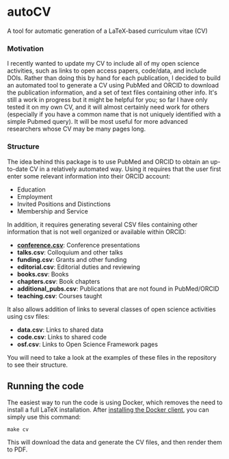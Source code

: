 # autoCV

A tool for automatic generation of a LaTeX-based curriculum vitae (CV)

### Motivation

I recently wanted to update my CV to include all of my open science activities, such as links to open access papers, code/data, and include DOIs.  Rather than doing this by hand for each publication, I decided to build an automated tool to generate a CV using PubMed and ORCID to download the publication information, and a set of text files containing other info.  It's still a work in progress but it might be helpful for you; so far I have only tested it on my own CV, and it will almost certainly need work for others (especially if you have a common name that is not uniquely identified with a simple Pubmed query). It will be most useful for more advanced researchers whose CV may be many pages long.

### Structure

The idea behind this package is to use PubMed and ORCID to obtain an up-to-date CV in a relatively automated way.
Using it requires that the user first enter some relevant information into their ORCID account:

* Education
* Employment
* Invited Positions and Distinctions
* Membership and Service

In addition, it requires generating several CSV files containing other information that is not well organized or available within ORCID:

* **[conference.csv](./conference.csv)**: Conference presentations
* **talks.csv**: Colloquium and other talks
* **funding.csv**: Grants and other funding
* **editorial.csv**: Editorial duties and reviewing
* **books.csv**: Books
* **chapters.csv**: Book chapters
* **additional_pubs.csv**: Publications that are not found in PubMed/ORCID
* **teaching.csv**: Courses taught

It also allows addition of links to several classes of open science activities using csv files:

* **data.csv**: Links to shared data
* **code.csv**: Links to shared code
* **osf.csv**: Links to Open Science Framework pages

You will need to take a look at the examples of these files in the repository to see their structure.

## Running the code

The easiest way to run the code is using Docker, which removes the need to install a full LaTeX installation.  After [installing the Docker client](https://docs.docker.com/get-docker/), you can simply use this command:

```make cv```

This will download the data and generate the CV files, and then render them to PDF.